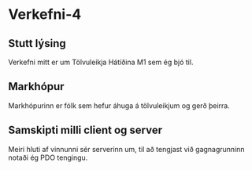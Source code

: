 # Verkefni-4

## Stutt lýsing 

Verkefni mitt er um Tölvuleikja Hátíðina M1 sem ég bjó til.

## Markhópur

Markhópurinn er fólk sem hefur áhuga á tölvuleikjum og gerð þeirra.

## Samskipti milli client og server

Meiri hluti af vinnunni sér serverinn um, til að tengjast við gagnagrunninn notaði ég PDO tengingu.
